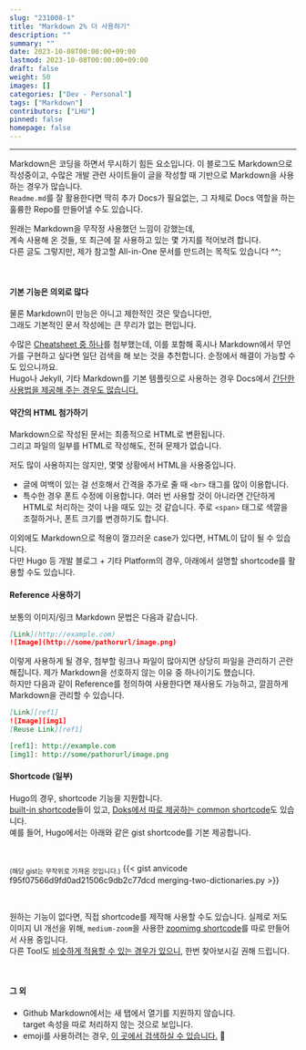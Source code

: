 ```yaml
---
slug: "231008-1"
title: "Markdown 2% 더 사용하기"
description: ""
summary: ""
date: 2023-10-08T00:00:00+09:00
lastmod: 2023-10-08T00:00:00+09:00
draft: false
weight: 50
images: []
categories: ["Dev - Personal"]
tags: ["Markdown"]
contributors: ["LHU"]
pinned: false
homepage: false
---
```


---

Markdown은 코딩을 하면서 무시하기 힘든 요소입니다. 이 블로그도 Markdown으로 작성중이고, 수많은 개발 관련 사이트들이 글을 작성할 때 기반으로 Markdown을 사용하는 경우가 많습니다.  
`Readme.md`를 잘 활용한다면 딱히 추가 Docs가 필요없는, 그 자체로 Docs 역할을 하는 훌륭한 Repo를 만들어낼 수도 있습니다.

원래는 Markdown을 무작정 사용했던 느낌이 강했는데,  
계속 사용해 온 것들, 또 최근에 잘 사용하고 있는 몇 가지를 적어보려 합니다.  
다른 글도 그렇지만, 제가 참고할 All-in-One 문서를 만드려는 목적도 있습니다 ^^;

<br>

#### 기본 기능은 의외로 많다

물론 Markdown이 만능은 아니고 제한적인 것은 맞습니다만,  
그래도 기본적인 문서 작성에는 큰 무리가 없는 편입니다.

수많은 [Cheatsheet 중 하나][ref1]를 첨부했는데, 이를 포함해 혹시나 Markdown에서 무언가를 구현하고 싶다면 일단 검색을 해 보는 것을 추천합니다. 순정에서 해결이 가능할 수도 있으니까요.  
Hugo나 Jekyll, 기타 Markdown를 기본 템플릿으로 사용하는 경우 Docs에서 [간단한 사용법을 제공해 주는 경우도 많습니다.][ref2]

#### 약간의 HTML 첨가하기

Markdown으로 작성된 문서는 최종적으로 HTML로 변환됩니다.  
그리고 파일의 일부를 HTML로 작성해도, 전혀 문제가 없습니다.

저도 많이 사용하지는 않지만, 몇몇 상황에서 HTML을 사용중입니다.

- 글에 여백이 있는 걸 선호해서 간격을 추가로 줄 때 `<br>` 태그를 많이 이용합니다.
- 특수한 경우 폰트 수정에 이용합니다. 여러 번 사용할 것이 아니라면 간단하게 HTML로 처리하는 것이 나을 때도 있는 것 같습니다. 주로 `<span>` 태그로 색깔을 조절하거나, 폰트 크기를 변경하기도 합니다.

이외에도 Markdown으로 적용이 껄끄러운 case가 있다면, HTML이 답이 될 수 있습니다.  
다만 Hugo 등 개발 블로그 + 기타 Platform의 경우, 아래에서 설명할 shortcode를 활용할 수도 있습니다.

#### Reference 사용하기

보통의 이미지/링크 Markdown 문법은 다음과 같습니다.

```markdown
[Link](http://example.com)
![Image](http://some/pathorurl/image.png)
```

이렇게 사용하게 될 경우, 첨부할 링크나 파일이 많아지면 상당히 파일을 관리하기 곤란해집니다. 제가 Markdown을 선호하지 않는 이유 중 하나이기도 했습니다.  
하지만 다음과 같이 Reference를 정의하여 사용한다면 재사용도 가능하고, 깔끔하게 Markdown을 관리할 수 있습니다.

```markdown
[Link][ref1]
![Image][img1]
[Reuse Link][ref1]

[ref1]: http://example.com
[img1]: http://some/pathorurl/image.png
```

#### Shortcode (일부)

Hugo의 경우, shortcode 기능을 지원합니다.  
[built-in shortcode][ref3]들이 있고, [Doks에서 따로 제공하는 common shortcode][ref4]도 있습니다.  
예를 들어, Hugo에서는 아래와 같은 gist shortcode를 기본 제공합니다.

<br>

<sub>(해당 gist는 무작위로 가져온 것입니다.)</sub>
{{< gist anvicode f95f07566d9fd0ad21506c9db2c77dcd merging-two-dictionaries.py >}}

<br>

원하는 기능이 없다면, 직접 shortcode를 제작해 사용할 수도 있습니다. 실제로 저도 이미지 UI 개선을 위해, `medium-zoom`을 사용한 [zoomimg shortcode][ref5]를 따로 만들어서 사용 중입니다.  
다른 Tool도 [비슷하게 적용할 수 있는 경우가 있으니][ref6], 한번 찾아보시길 권해 드립니다.

<br>

#### 그 외

- Github Markdown에서는 새 탭에서 열기를 지원하지 않습니다.  
  target 속성을 따로 처리하지 않는 것으로 보입니다.
- emoji를 사용하려는 경우, [이 곳에서 검색하실 수 있습니다.][ref7] 🚀

[ref1]: https://www.markdownguide.org/cheat-sheet/
[ref2]: https://getdoks.org/docs/guides/authoring-content-in-markdown/
[ref3]: https://gohugo.io/content-management/shortcodes/#use-hugos-built-in-shortcodes
[ref4]: https://getdoks.org/docs/guides/shortcodes/
[ref5]: https://github.com/BeaverHouse/blog/commit/f0f23140ade8321860e28b8cf95e6a05d20bd770
[ref6]: https://talk.jekyllrb.com/t/are-there-short-codes-in-jekyll/2910/2
[ref7]: https://html-css-js.com/html/character-codes/
